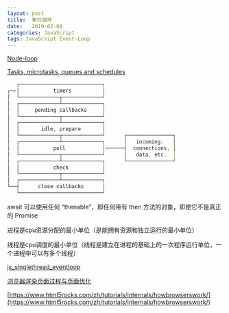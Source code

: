 ```yaml
---
layout: post
title:  事件循环
date:   2019-02-08 
categories: JavaScript
tags: JavaScript Event-Loop 
---
```


[Node-loop](https://nodejs.org/zh-cn/docs/guides/event-loop-timers-and-nexttick/#what-is-the-event-loop)

[Tasks, microtasks, queues and schedules](https://jakearchibald.com/2015/tasks-microtasks-queues-and-schedules/)

```js
   ┌───────────────────────────┐
┌─>│           timers          │
│  └─────────────┬─────────────┘
│  ┌─────────────┴─────────────┐
│  │     pending callbacks     │
│  └─────────────┬─────────────┘
│  ┌─────────────┴─────────────┐
│  │       idle, prepare       │
│  └─────────────┬─────────────┘      ┌───────────────┐
│  ┌─────────────┴─────────────┐      │   incoming:   │
│  │           poll            │<─────┤  connections, │
│  └─────────────┬─────────────┘      │   data, etc.  │
│  ┌─────────────┴─────────────┐      └───────────────┘
│  │           check           │
│  └─────────────┬─────────────┘
│  ┌─────────────┴─────────────┐
└──┤      close callbacks      │
   └───────────────────────────┘
```

await 可以使用任何 “thenable”，即任何带有 then 方法的对象，即使它不是真正的 Promise

进程是cpu资源分配的最小单位（是能拥有资源和独立运行的最小单位）

线程是cpu调度的最小单位（线程是建立在进程的基础上的一次程序运行单位，一个进程中可以有多个线程）

[js_singlethread_eventloop](http://www.dailichun.com/2018/01/21/js_singlethread_eventloop.html)

[浏览器渲染页面过程与页面优化](https://segmentfault.com/a/1190000010298038#articleHeader12)

[https://www.html5rocks.com/zh/tutorials/internals/howbrowserswork/](https://www.html5rocks.com/zh/tutorials/internals/howbrowserswork/)
